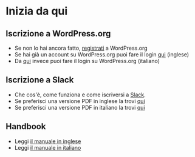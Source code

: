 
# Inizia da qui

## Iscrizione a WordPress.org

* Se non lo hai ancora fatto, [registrati](https://login.wordpress.org/register) a WordPress.org
* Se hai già un account su WordPress.org puoi fare il login [qui](https://login.wordpress.org/) (inglese)
* Da [qui](https://login.wordpress.org/?locale=it_IT) invece puoi fare il login su WordPress.org (italiano)

## Iscrizione a Slack

* Che cos'è, come funziona e come iscriversi a [Slack](https://it.wordpress.org/slack/).
* Se preferisci una versione PDF in inglese la trovi [qui](https://make.wordpress.org/chat/)
* Se preferisci una versione PDF in italiano la trovi [qui](https://it.wordpress.org/files/2015/07/GuidaiscrizionealloSlackdiItaliaWPCommunity.pdf)

## Handbook

* Leggi [il manuale in inglese](https://make.wordpress.org/polyglots/handbook/)
* Leggi [il manuale in italiano](https://it.wordpress.org/traduzioni/)
